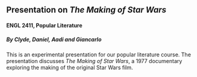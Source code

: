 ## Presentation on *The Making of Star Wars*
#### ENGL 2411, Popular Literature
##### By Clyde, Daniel, Aadi and Giancarlo

This is an experimental presentation for our popular literature course. The presentation discusses *The Making of Star Wars*, a 1977 documentary exploring the making of the original Star Wars film.
